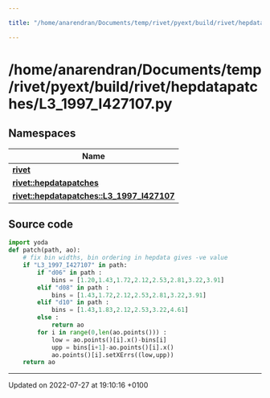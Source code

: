 ```yaml
---

title: "/home/anarendran/Documents/temp/rivet/pyext/build/rivet/hepdatapatches/L3_1997_I427107.py"

---
```


# /home/anarendran/Documents/temp/rivet/pyext/build/rivet/hepdatapatches/L3_1997_I427107.py



## Namespaces

| Name           |
| -------------- |
| **[rivet](http://example.org/namespaces/namespacerivet/)**  |
| **[rivet::hepdatapatches](http://example.org/namespaces/namespacerivet_1_1hepdatapatches/)**  |
| **[rivet::hepdatapatches::L3_1997_I427107](http://example.org/namespaces/namespacerivet_1_1hepdatapatches_1_1l3__1997__i427107/)**  |




## Source code

```python
import yoda
def patch(path, ao):
    # fix bin widths, bin ordering in hepdata gives -ve value
    if "L3_1997_I427107" in path:
        if "d06" in path :
            bins = [1.20,1.43,1.72,2.12,2.53,2.81,3.22,3.91]
        elif "d08" in path :
            bins = [1.43,1.72,2.12,2.53,2.81,3.22,3.91]
        elif "d10" in path :
            bins = [1.43,1.83,2.12,2.53,3.22,4.61]
        else :
            return ao
        for i in range(0,len(ao.points())) :
            low = ao.points()[i].x()-bins[i]
            upp = bins[i+1]-ao.points()[i].x()
            ao.points()[i].setXErrs((low,upp))
    return ao
```


-------------------------------

Updated on 2022-07-27 at 19:10:16 +0100
